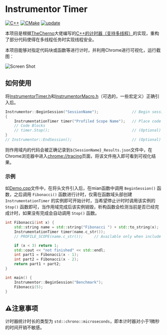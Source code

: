 # Instrumentor Timer

[![C++](https://img.shields.io/badge/support-C%2B%2B11%20or%20later-blue?style=flat&logo=cplusplus)](https://github.com/topics/cpp) [![CMake](https://img.shields.io/badge/support-v2.8.12%20or%20later-blue?style=flat&logo=cmake)](https://cmake.org/) [![update](https://img.shields.io/github/last-commit/GavinSun0921/InstrumentorTimer)](https://github.com/GavinSun0921/InstrumentorTimer/commits)

本项目是根据[TheCherno](https://github.com/TheCherno)大佬编写的[C++的计时器（支持多线程）](https://gist.github.com/TheCherno/31f135eea6ee729ab5f26a6908eb3a5e)的实现，重构了部分代码使得在多线程任务时实现线程安全。

本项目能够对指定代码块或函数等进行计时，并利用Chrome进行可视化，运行截图：

![Screen Shot](fig/ScreenShot.png)

## 如何使用

将[InstrumentorTimer.h](https://github.com/GavinSun0921/InstrumentorTimer/blob/main/InstrumentorTimer.h)和[InstrumentorMacro.h](https://github.com/GavinSun0921/InstrumentorTimer/blob/main/InstrumentorMacro.h)（可选的，一些宏定义）正确引入后。

```C++
Instrumentor::BeginSession("SessionName");               // Begin session 
{
    InstrumentationTimer timer("Profiled Scope Name");   // Place code like this in scopes you'd like to include in profiling
    // Code Blocks
    // timer.Stop();                                     // (Optional) Stop timing manually, timer's destructor will call this function automatically
}
// Instrumentor::EndSession();                           // (Optional) End Session manually, Instrumentor's destuctor will call this function automatically
```

则作用域内的代码会被正确记录到`${SessionName}_Results.json`文件中，在Chrome浏览器中进入[chrome://tracing](chrome://tracing)页面，将该文件拖入即可看到可视化结果。

### 示例

如[Demo.cpp](https://github.com/GavinSun0921/InstrumentorTimer/blob/main/demo.cpp)文件中，在将头文件引入后，在mian函数中调用 `BeginSession()` 函数，之后调用 `Fibonacci()` 函数进行计时，仅需在函数域头部创建 `InstrumentationTimer` 的实例即可开始计时，当希望停止计时时调用该实例的 `Stop()` 函数即可，当作用域完成后该实例销毁，析构函数会检测当前是否已经完成计时，如果没有完成会自动调用 `Stop()` 函数。

```C++
int Fibonacci(int x) {
    std::string name = std::string("Fibonacci ") + std::to_string(x);
    InstrumentationTimer timer(name.c_str());
    // PROFILE_SCOPE(name.c_str());     // Available only when include header file 'InstrumentorMacro.h'

    if (x < 3) return 1;
    std::cout << "not finished" << std::endl;
    int part1 = Fibonacci(x - 1);
    int part2 = Fibonacci(x - 2);
    return part1 + part2;
}

int main() {
    Instrumentor::BeginSession("Benchmark");
    Fibonacci(5);
}
```

## ⚠️注意事项

计时器统计时长的类型为 `std::chrono::microseconds`，即本计时器对小于1微秒的时间开销不敏感。
